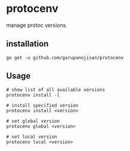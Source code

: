 # protocenv

manage protoc versions.

## installation

```
go get -u github.com/garupanojisan/protocenv
```

## Usage

```
# show list of all available versions
protocenv install -l

# install specified version
protocenv install <version>

# set global version
protocenv global <version>

# set local version
protocenv local <version>
```